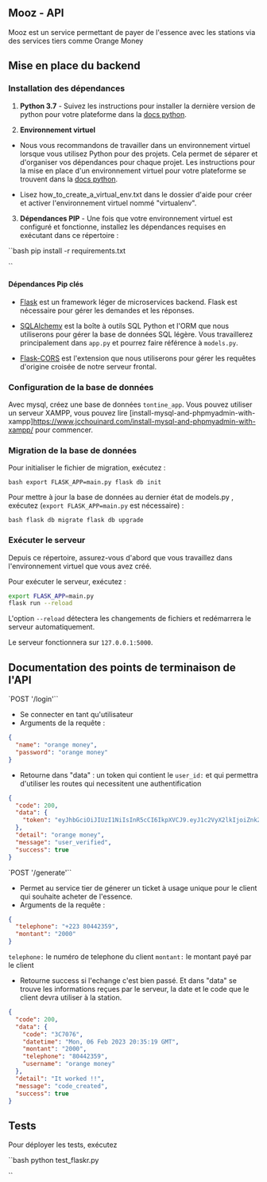 ## Mooz - API

Mooz est un service permettant de payer de l'essence avec les stations via des services tiers comme Orange Money

## Mise en place du backend

### Installation des dépendances

1. **Python 3.7** - Suivez les instructions pour installer la dernière version de python pour votre plateforme dans la [docs python](https://docs.python.org/3/using/unix.html#getting-and-installing-the-latest-version-of-python).

2. **Environnement virtuel**

- Nous vous recommandons de travailler dans un environnement virtuel lorsque vous utilisez Python pour des projets. Cela permet de séparer et d'organiser vos dépendances pour chaque projet. Les instructions pour la mise en place d'un environnement virtuel pour votre plateforme se trouvent dans la [docs python](https://packaging.python.org/guides/installing-using-pip-and-virtual-environments/).

- Lisez how_to_create_a_virtual_env.txt dans le dossier d'aide pour créer et activer l'environnement virtuel nommé "virtualenv".

3. **Dépendances PIP** - Une fois que votre environnement virtuel est configuré et fonctionne, installez les dépendances requises en exécutant dans ce répertoire :

``bash
pip install -r requirements.txt

``

#### Dépendances Pip clés

- [Flask](http://flask.pocoo.org/) est un framework léger de microservices backend. Flask est nécessaire pour gérer les demandes et les réponses.

- [SQLAlchemy](https://www.sqlalchemy.org/) est la boîte à outils SQL Python et l'ORM que nous utiliserons pour gérer la base de données SQL légère. Vous travaillerez principalement dans `app.py` et pourrez faire référence à `models.py`.

- [Flask-CORS](https://flask-cors.readthedocs.io/en/latest/#) est l'extension que nous utiliserons pour gérer les requêtes d'origine croisée de notre serveur frontal.

### Configuration de la base de données

Avec mysql, créez une base de données `tontine_app`. Vous pouvez utiliser un serveur XAMPP, vous pouvez lire [install-mysql-and-phpmyadmin-with-xampp]https://www.jcchouinard.com/install-mysql-and-phpmyadmin-with-xampp/ pour commencer.

### Migration de la base de données

Pour initialiser le fichier de migration, exécutez :

`bash
export FLASK_APP=main.py
flask db init
`

Pour mettre à jour la base de données au dernier état de models.py , exécutez (`export FLASK_APP=main.py` est nécessaire) :

`bash
flask db migrate
flask db upgrade
`

### Exécuter le serveur

Depuis ce répertoire, assurez-vous d'abord que vous travaillez dans l'environnement virtuel que vous avez créé.

Pour exécuter le serveur, exécutez :

```bash
export FLASK_APP=main.py
flask run --reload
```

L'option `--reload` détectera les changements de fichiers et redémarrera le serveur automatiquement.

Le serveur fonctionnera sur `127.0.0.1:5000`.

## Documentation des points de terminaison de l'API

<!-- `POST '/sign-up'``

- Créer un nouvel utilisateur, cet utilisateur represente le service tier.
- Arguments de la requête :

```json
{
  "name": "orange money",
  "password": "orange money"
}
```

- Retourne dans "data" : un jeton qui contient son `user_id:` et qui lui permettra d'utiliser les routes de connexion requises

```json
{
  "code": 200,
  "data": {
    "id": 6,
    "name": "orange money",
    "password": "############"
  },
  "detail": "User created successfully",
  "message": "user_inserted",
  "success": true
}
``` -->

`POST '/login'``

- Se connecter en tant qu'utilisateur
- Arguments de la requête :

```json
{
  "name": "orange money",
  "password": "orange money"
}
```

- Retourne dans "data" : un token qui contient le `user_id:` et qui permettra d'utiliser les routes qui necessitent une authentification

```json
{
  "code": 200,
  "data": {
    "token": "eyJhbGciOiJIUzI1NiIsInR5cCI6IkpXVCJ9.eyJ1c2VyX2lkIjoiZnk2cWNlemRkaXJzN2RvNyIsImV4cCI6MTY3NTY4ODA1NX0.I340V5pz4L2nlmJJRKmGwpCsB4IBFMZUYHNAW0JFARM"
  },
  "detail": "orange money",
  "message": "user_verified",
  "success": true
}
```

`POST '/generate'``

- Permet au service tier de génerer un ticket à usage unique pour le client qui souhaite acheter de l'essence.
- Arguments de la requête :

```json
{
  "telephone": "+223 80442359",
  "montant": "2000"
}
```

`telephone:` le numéro de telephone du client
`montant:` le montant payé par le client

- Retourne success si l'echange c'est bien passé. Et dans "data" se trouve les informations reçues par le serveur, la date et le code que le client devra utiliser à la station.

```json
{
  "code": 200,
  "data": {
    "code": "3C7076",
    "datetime": "Mon, 06 Feb 2023 20:35:19 GMT",
    "montant": "2000",
    "telephone": "80442359",
    "username": "orange money"
  },
  "detail": "It worked !!",
  "message": "code_created",
  "success": true
}
```

## Tests

Pour déployer les tests, exécutez

``bash
python test_flaskr.py

``
